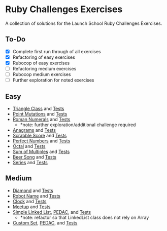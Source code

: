 # Ruby Challenges Exercises

A collection of solutions for the Launch School Ruby Challenges Exercises.

## To-Do

- [x] Complete first run through of all exercises
- [x] Refactoring of easy exercises
- [x] Rubocop of easy exercises
- [ ] Refactoring medium exercises
- [ ] Rubocop medium exercises
- [ ] Further exploration for noted exercises

## Easy

- [Triangle Class](./easy/triangles.rb) and [Tests](./easy/triangle_tests.rb)
- [Point Mutations](./easy/point_mutations.rb) and [Tests](./easy/point_mutations_test.rb)
- [Roman Numerals](./easy/roman_numerals.rb) and [Tests](./easy/roman_numerals_test.rb)
  - *note: further exploration/additional challenge required
- [Anagrams](./easy/anagrams.rb) and [Tests](./easy/anagrams_tests.rb)
- [Scrabble Score](./easy/scrabble_score.rb) and [Tests](./easy/scrabble_score_test.rb)
- [Perfect Numbers](./easy/perfect_number.rb) and [Tests](./easy/perfect_number_tests.rb)
- [Octal](./easy/octal.rb) and [Tests](./easy/octal_test.rb)
- [Sum of Multiples](./easy/sum_of_multiples.rb) and [Tests](./easy/sum_of_multiples_test.rb)
- [Beer Song](./easy/beer_song.rb) and [Tests](./easy/beer_song_test.rb)
- [Series](./easy/series.rb) and [Tests](./easy/series_test.rb)

## Medium

- [Diamond](./medium/diamond.rb) and [Tests](./medium/diamond_tests.rb)
- [Robot Name](./medium/robot_name.rb) and [Tests](./medium/robot_tests.rb)
- [Clock](./medium/clock.rb) and [Tests](./medium/clock_tests.rb)
- [Meetup](./medium/meetup.rb) and [Tests](./medium/meetup_test.rb)
- [Simple Linked List](./medium/simple_linked_list.rb), [PEDAC](./medium/simple_linked_list_PEDAC.rb), and [Tests](./medium/linked_list_test.rb)
  - *note: refactor so that LinkedList class does not rely on Array
- [Custom Set](./medium/custom_set.rb), [PEDAC](./medium/custom_set_PEDAC.rb), and [Tests](./medium/custom_set_test.rb)
